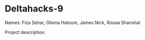 # Deltahacks-9

Names: Fiza Sehar, Ghena Hatoum, James Nick, Rooaa Shanshal


Project description: 
